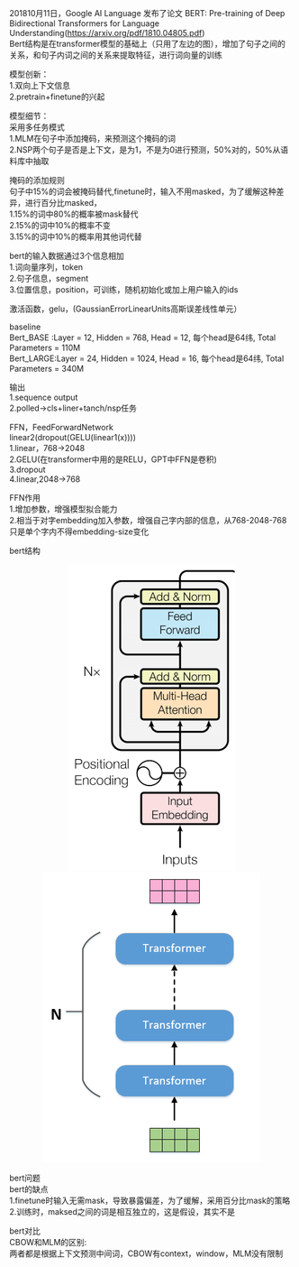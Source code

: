 201810月11日，Google AI Language 发布了论文 BERT: Pre-training of Deep Bidirectional Transformers for Language Understanding(https://arxiv.org/pdf/1810.04805.pdf)    
Bert结构是在transformer模型的基础上（只用了左边的图），增加了句子之间的关系，和句子内词之间的关系来提取特征，进行词向量的训练  

模型创新：  
1.双向上下文信息  
2.pretrain+finetune的兴起  

模型细节：  
采用多任务模式  
1.MLM在句子中添加掩码，来预测这个掩码的词  
2.NSP两个句子是否是上下文，是为1，不是为0进行预测，50%对的，50%从语料库中抽取  

掩码的添加规则  
句子中15%的词会被掩码替代,finetune时，输入不用masked，为了缓解这种差异，进行百分比masked，  
1.15%的词中80%的概率被mask替代  
2.15%的词中10%的概率不变  
3.15%的词中10%的概率用其他词代替   

bert的输入数据通过3个信息相加  
1.词向量序列，token  
2.句子信息，segment  
3.位置信息，position，可训练，随机初始化或加上用户输入的ids  

激活函数，gelu，(GaussianErrorLinearUnits高斯误差线性单元）  

baseline  
Bert_BASE :Layer = 12, Hidden = 768,  Head = 12, 每个head是64纬, Total Parameters = 110M  
Bert_LARGE:Layer = 24, Hidden = 1024, Head = 16, 每个head是64纬, Total Parameters = 340M  

输出  
1.sequence output  
2.polled->cls+liner+tanch/nsp任务  

FFN，FeedForwardNetwork  
linear2(dropout(GELU(linear1(x))))  
1.linear，768->2048  
2.GELU(在transformer中用的是RELU，GPT中FFN是卷积)  
3.dropout  
4.linear,2048->768  

FFN作用  
1.增加参数，增强模型拟合能力  
2.相当于对字embedding加入参数，增强自己字内部的信息，从768-2048-768只是单个字内不得embedding-size变化  

bert结构  
<div align="center"><img src="../assets/bert结构1_encoder.png"><img src="../assets/bert结构2.png"></div>
  
bert问题  
bert的缺点  
1.finetune时输入无需mask，导致暴露偏差，为了缓解，采用百分比mask的策略  
2.训练时，maksed之间的词是相互独立的，这是假设，其实不是  
  
bert对比  
CBOW和MLM的区别:  
两者都是根据上下文预测中间词，CBOW有context，window，MLM没有限制  
